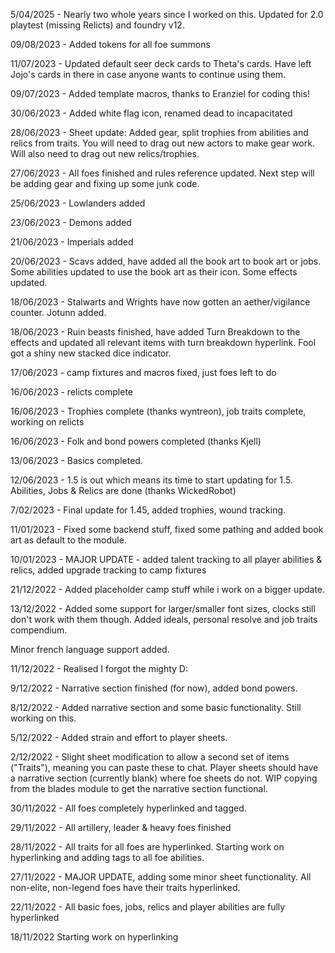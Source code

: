 5/04/2025 - Nearly two whole years since I worked on this. Updated for 2.0 playtest (missing Relicts) and foundry v12.

09/08/2023 - Added tokens for all foe summons

11/07/2023 - Updated default seer deck cards to Theta's cards. Have left Jojo's cards in there in case anyone wants to continue using them.

09/07/2023 - Added template macros, thanks to Eranziel for coding this!

30/06/2023 - Added white flag icon, renamed dead to incapacitated

28/06/2023 - Sheet update: Added gear, split trophies from abilities and relics from traits.
You will need to drag out new actors to make gear work.
Will also need to drag out new relics/trophies.

27/06/2023 - All foes finished and rules reference updated. Next step will be adding gear and fixing up some junk code.

25/06/2023 - Lowlanders added

23/06/2023 - Demons added

21/06/2023 - Imperials added

20/06/2023 - Scavs added, have added all the book art to book art or jobs. Some abilities updated to use the book art as their icon.
Some effects updated.

18/06/2023 - Stalwarts and Wrights have now gotten an aether/vigilance counter. Jotunn added.

18/06/2023 - Ruin beasts finished, have added Turn Breakdown to the effects and updated all relevant items with turn breakdown hyperlink.
Fool got a shiny new stacked dice indicator.

17/06/2023 - camp fixtures and macros fixed, just foes left to do

16/06/2023 - relicts complete

16/06/2023 - Trophies complete (thanks wyntreon), job traits complete, working on relicts

16/06/2023 - Folk and bond powers completed (thanks Kjell)

13/06/2023 - Basics completed.

12/06/2023 - 1.5 is out which means its time to start updating for 1.5. Abilities, Jobs & Relics are done (thanks WickedRobot)

7/02/2023 - Final update for 1.45, added trophies, wound tracking.

11/01/2023 - Fixed some backend stuff, fixed some pathing and added book art as default to the module.

10/01/2023 - MAJOR UPDATE - added talent tracking to all player abilities & relics, added upgrade tracking to camp fixtures

21/12/2022 - Added placeholder camp stuff while i work on a bigger update.

13/12/2022 - Added some support for larger/smaller font sizes, clocks still don't work with them though. Added ideals, personal resolve and job traits compendium.

Minor french language support added.

11/12/2022 - Realised I forgot the mighty D:

9/12/2022 - Narrative section finished (for now), added bond powers.

8/12/2022 - Added narrative section and some basic functionality. Still working on this.

5/12/2022 - Added strain and effort to player sheets.

2/12/2022 - Slight sheet modification to allow a second set of items ("Traits"), meaning you can paste these to chat.
Player sheets should have a narrative section (currently blank) where foe sheets do not.
WIP copying from the blades module to get the narrative section functional.

30/11/2022 - All foes completely hyperlinked and tagged.

29/11/2022 - All artillery, leader & heavy foes finished

28/11/2022 - All traits for all foes are hyperlinked.
Starting work on hyperlinking and adding tags to all foe abilities.

27/11/2022 - MAJOR UPDATE, adding some minor sheet functionality. 
All non-elite, non-legend foes have their traits hyperlinked.

22/11/2022 - All basic foes, jobs, relics and player abilities are fully hyperlinked

18/11/2022 Starting work on hyperlinking
